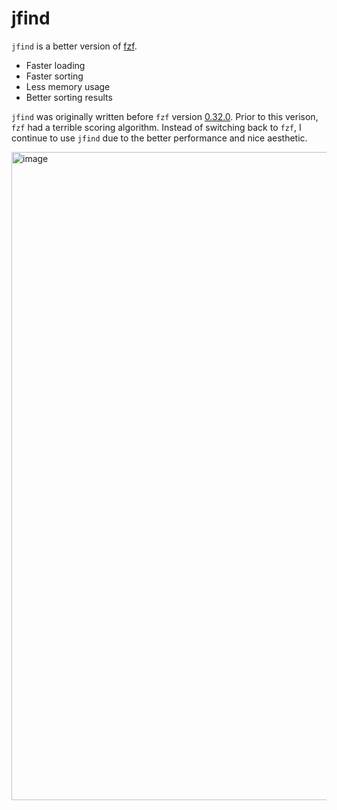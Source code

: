 # jfind

`jfind` is a better version of [fzf](https://github.com/junegunn/fzf).

 * Faster loading
 * Faster sorting
 * Less memory usage
 * Better sorting results

`jfind` was originally written before `fzf` version [0.32.0](https://github.com/junegunn/fzf/releases/tag/0.32.0).
Prior to this verison, `fzf` had a terrible scoring algorithm.
Instead of switching back to `fzf`, I continue to use `jfind` due to the better performance and nice aesthetic.

<img width="1037" alt="image" src="https://user-images.githubusercontent.com/83528263/211302575-315d669c-2552-4213-a3a1-071fde7995fe.png">
